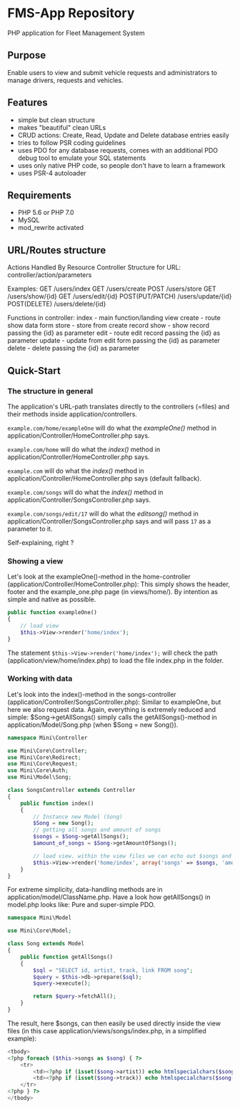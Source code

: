 # FMS-App Repository

PHP application for Fleet Management System

## Purpose

Enable users to view and submit vehicle requests and administrators to manage drivers, requests and vehicles.

## Features

- simple but clean structure
- makes "beautiful" clean URLs
- CRUD actions: Create, Read, Update and Delete database entries easily
- tries to follow PSR coding guidelines
- uses PDO for any database requests, comes with an additional PDO debug tool to emulate your SQL statements
- uses only native PHP code, so people don't have to learn a framework
- uses PSR-4 autoloader

## Requirements

- PHP 5.6 or PHP 7.0
- MySQL
- mod_rewrite activated

## URL/Routes structure

Actions Handled By Resource Controller
Structure for URL:   controller/action/parameters

Examples:
GET               /users/index
GET               /users/create
POST              /users/store
GET               /users/show/{id}
GET               /users/edit/{id}
POST(PUT/PATCH)   /users/update/{id}
POST(DELETE)      /users/delete/{id}

Functions in controller:
index - main function/landing view
create - route show data form
store - store from create record
show - show record passing the {id} as parameter
edit - route edit record  passing the {id} as parameter
update - update from edit form  passing the {id} as parameter
delete - delete  passing the {id} as parameter

## Quick-Start

### The structure in general

The application's URL-path translates directly to the controllers (=files) and their methods inside
application/controllers.

`example.com/home/exampleOne` will do what the *exampleOne()* method in application/Controller/HomeController.php says.

`example.com/home` will do what the *index()* method in application/Controller/HomeController.php says.

`example.com` will do what the *index()* method in application/Controller/HomeController.php says (default fallback).

`example.com/songs` will do what the *index()* method in application/Controller/SongsController.php says.

`example.com/songs/edit/17` will do what the *editsong()* method in application/Controller/SongsController.php says and
will pass `17` as a parameter to it.

Self-explaining, right ?

### Showing a view

Let's look at the exampleOne()-method in the home-controller (application/Controller/HomeController.php): This simply shows
the header, footer and the example_one.php page (in views/home/). By intention as simple and native as possible.

```php
public function exampleOne()
{
    // load view
    $this->View->render('home/index');
}
```

The statement `$this->View->render('home/index');` will check the path (application/view/home/index.php) to load the file index.php in the folder.

### Working with data

Let's look into the index()-method in the songs-controller (application/Controller/SongsController.php): Similar to exampleOne,
but here we also request data. Again, everything is extremely reduced and simple: $Song->getAllSongs() simply
calls the getAllSongs()-method in application/Model/Song.php (when $Song = new Song()).

```php
namespace Mini\Controller

use Mini\Core\Controller;
use Mini\Core\Redirect;
use Mini\Core\Request;
use Mini\Core\Auth;
use Mini\Model\Song;

class SongsController extends Controller
{
    public function index()
    {
        // Instance new Model (Song)
        $Song = new Song();
        // getting all songs and amount of songs
        $songs = $Song->getAllSongs();
        $amount_of_songs = $Song->getAmountOfSongs();

        // load view. within the view files we can echo out $songs and $amount_of_songs easily
        $this->View->render('home/index', array('songs' => $songs, 'amount_of_songs' => $amount_of_songs));
    }
}
```

For extreme simplicity, data-handling methods are in application/model/ClassName.php. Have a look how getAllSongs() in model.php looks like: Pure and
super-simple PDO.

```php
namespace Mini\Model

use Mini\Core\Model;

class Song extends Model
{
    public function getAllSongs()
    {
        $sql = "SELECT id, artist, track, link FROM song";
        $query = $this->db->prepare($sql);
        $query->execute();

        return $query->fetchAll();
    }
}
```

The result, here $songs, can then easily be used directly
inside the view files (in this case application/views/songs/index.php, in a simplified example):

```php
<tbody>
<?php foreach ($this->songs as $song) { ?>
    <tr>
        <td><?php if (isset($song->artist)) echo htmlspecialchars($song->artist, ENT_QUOTES, 'UTF-8'); ?></td>
        <td><?php if (isset($song->track)) echo htmlspecialchars($song->track, ENT_QUOTES, 'UTF-8'); ?></td>
    </tr>
<?php } ?>
</tbody>
```
